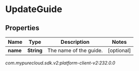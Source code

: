 # UpdateGuide


## Properties

| Name | Type | Description | Notes |
| ------------ | ------------- | ------------- | ------------- |
| **name** | **String** | The name of the guide. |  [optional] |




_com.mypurecloud.sdk.v2:platform-client-v2:232.0.0_

